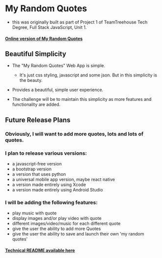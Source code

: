 # My Random Quotes

  - this was originally built as part of Project 1 of TeamTreehouse Tech Degree, Full Stack JavaScript, Unit 1.

#### **[Online version of My Random Quotes](https://pereznetworks.github.io/TechDegree-Project1/)**

## Beautiful Simplicity

  - The "My Random Quotes" Web App is simple.
    - It's just css styling, javascript and some json. But in this simplicity is the beauty.


  - Provides a beautiful, simple user experience.


  - The challenge will be to maintain this simplicity as more features and functionality are added.

## Future Release Plans

### Obviously, I will want to add more quotes, lots and lots of quotes.

### I plan to release various versions:
  - a javascript-free version
  - a bootstrap version
  - a version that uses python
  - a universal mobile app version, maybe react native
  - a version made entirely using Xcode
  - a version made entirely using Android Studio

### I will be adding the following features:
  - play music with quote
  - display images and/or play video with quote
  - different images/video/music for each different quote
  - give the user the ability to add more Quotes
  - give the user the ability to save and launch their own 'my random quotes'

#### [Technical README available here](TechnicalReadme.md#technical-readme)
